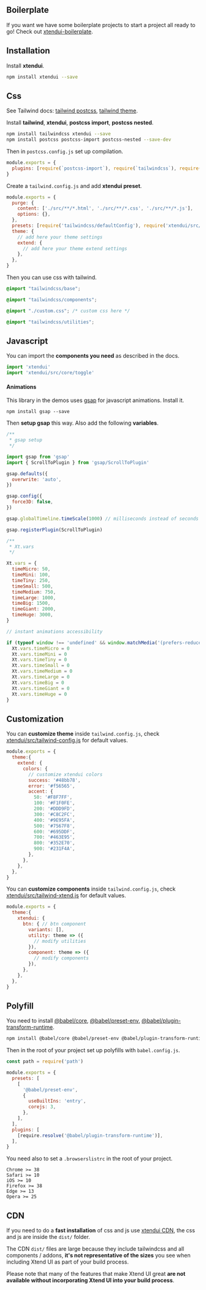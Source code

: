 ## Boilerplate

If you want we have some boilerplate projects to start a project all ready to go! Check out [xtendui-boilerplate](https://github.com/minimit/xtendui-boilerplate).

## Installation

Install **xtendui**.

```sh
npm install xtendui --save
```

## Css

See Tailwind docs: [tailwind postcss](https://tailwindcss.com/docs/using-with-preprocessors), [tailwind theme](https://tailwindcss.com/docs/theme).

Install **tailwind**, **xtendui**, **postcss import**, **postcss nested**.

```sh
npm install tailwindcss xtendui --save
npm install postcss postcss-import postcss-nested --save-dev
```

Then in `postcss.config.js` set up compilation.

```jsx
module.exports = {
  plugins: [require(`postcss-import`), require(`tailwindcss`), require('postcss-nested')],
}
```

Create a `tailwind.config.js` and add **xtendui preset**.

```jsx
module.exports = {
  purge: {
    content: ['./src/**/*.html', './src/**/*.css', './src/**/*.js'],
    options: {},
  },
  presets: [require('tailwindcss/defaultConfig'), require('xtendui/src/tailwind-preset')],
  theme: {
    // add here your theme settings
    extend: {
      // add here your theme extend settings
    },
  },
}
```

Then you can use css with tailwind.

```css
@import "tailwindcss/base";

@import "tailwindcss/components";

@import "./custom.css"; /* custom css here */

@import "tailwindcss/utilities";
```

## Javascript

You can import the **components you need** as described in the docs.

```jsx
import 'xtendui'
import 'xtendui/src/core/toggle'
```

#### Animations

This library in the demos uses [gsap](https://github.com/greensock/GSAP) for javascript animations. Install it.

```
npm install gsap --save
```

Then **setup gsap** this way. Also add the following **variables**.

```jsx
/**
 * gsap setup
 */

import gsap from 'gsap'
import { ScrollToPlugin } from 'gsap/ScrollToPlugin'

gsap.defaults({
  overwrite: 'auto',
})

gsap.config({
  force3D: false,
})

gsap.globalTimeline.timeScale(1000) // milliseconds instead of seconds

gsap.registerPlugin(ScrollToPlugin)

/**
 * Xt.vars
 */

Xt.vars = {
  timeMicro: 50,
  timeMini: 100,
  timeTiny: 250,
  timeSmall: 500,
  timeMedium: 750,
  timeLarge: 1000,
  timeBig: 1500,
  timeGiant: 2000,
  timeHuge: 3000,
}

// instant animations accessibility

if (typeof window !== 'undefined' && window.matchMedia('(prefers-reduced-motion: reduce), (update: slow)').matches) {
  Xt.vars.timeMicro = 0
  Xt.vars.timeMini = 0
  Xt.vars.timeTiny = 0
  Xt.vars.timeSmall = 0
  Xt.vars.timeMedium = 0
  Xt.vars.timeLarge = 0
  Xt.vars.timeBig = 0
  Xt.vars.timeGiant = 0
  Xt.vars.timeHuge = 0
}
```

## Customization

You can **customize theme** inside `tailwind.config.js`, check [xtendui/src/tailwind-config.js](https://github.com/minimit/xtendui/blob/master/src/tailwind-config.js) for default values.

```jsx
module.exports = {
  theme:{
    extend: {
      colors: {
        // customize xtendui colors
        success: '#48bb78',
        error: '#f56565',
        accent: {
          50: '#F8F7FF',
          100: '#F1F0FE',
          200: '#DDD9FD',
          300: '#C8C2FC',
          400: '#9E95FA',
          500: '#7567F8',
          600: '#695DDF',
          700: '#463E95',
          800: '#352E70',
          900: '#231F4A',
        },
      },
    },
  },
}
```

You can **customize components** inside `tailwind.config.js`, check [xtendui/src/tailwind-xtend.js](https://github.com/minimit/xtendui/blob/master/src/tailwind-xtend.js) for default values.

```jsx
module.exports = {
  theme:{
    xtendui: {
      btn: { // btn component
        variants: [],
        utility: theme => ({
          // modify utilities
        }),
        component: theme => ({
          // modify components
        }),
      },
    },
  },
}
```

## Polyfill

You need to install [@babel/core](https://www.npmjs.com/package/@babel/core), [@babel/preset-env](https://www.npmjs.com/package/@babel/preset-env), [@babel/plugin-transform-runtime](https://www.npmjs.com/package/@babel/plugin-transform-runtime).

```sh
npm install @babel/core @babel/preset-env @babel/plugin-transform-runtime --save-dev
```

Then in the root of your project set up polyfills with `babel.config.js`.

```jsx
const path = require('path')

module.exports = {
  presets: [
    [
      '@babel/preset-env',
      {
        useBuiltIns: 'entry',
        corejs: 3,
      },
    ],
  ],
  plugins: [
    [require.resolve('@babel/plugin-transform-runtime')],
  ],
}
```

You need also to set a `.browserslistrc` in the root of your project.

```
Chrome >= 38
Safari >= 10
iOS >= 10
Firefox >= 38
Edge >= 13
Opera >= 25
```

## CDN

If you need to do a **fast installation** of css and js use [xtendui CDN](https://unpkg.com/xtendui), the css and js are inside the `dist/` folder.

The CDN `dist/` files are large because they include tailwindcss and all components / addons, **it's not representative of the sizes** you see when including Xtend UI as part of your build process.

Please note that many of the features that make Xtend UI great **are not available without incorporating Xtend UI into your build process**.
